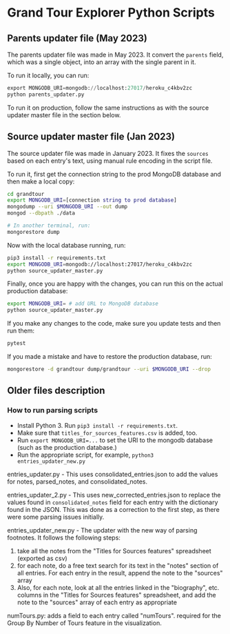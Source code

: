 # Grand Tour Explorer Python Scripts

## Parents updater file (May 2023)

The parents updater file was made in May 2023. It convert the `parents` field, which was a single object, into an array with the single parent in it.

To run it locally, you can run:

```python
export MONGODB_URI=mongodb://localhost:27017/heroku_c4kbv2zc
python parents_updater.py
```

To run it on production, follow the same instructions as with the source updater master file in the section below.


## Source updater master file (Jan 2023)

The source updater file was made in January 2023. It fixes the `sources` based on each entry's text, using manual rule encoding in the script file.

To run it, first get the connection string to the prod MongoDB database and then make a local copy:

```bash
cd grandtour
export MONGODB_URI=[connection string to prod database]
mongodump --uri $MONGODB_URI --out dump
mongod --dbpath ./data

# In another terminal, run:
mongorestore dump
```

Now with the local database running, run:

```bash
pip3 install -r requirements.txt
export MONGODB_URI=mongodb://localhost:27017/heroku_c4kbv2zc
python source_updater_master.py
```

Finally, once you are happy with the changes, you can run this on the actual production database:

```bash
export MONGODB_URI= # add URL to MongoDB database
python source_updater_master.py
```

If you make any changes to the code, make sure you update tests and then run them:

```bash
pytest
```

If you made a mistake and have to restore the production database, run:

```bash
mongorestore -d grandtour dump/grandtour --uri $MONGODB_URI --drop
```

## Older files description

### How to run parsing scripts

- Install Python 3. Run `pip3 install -r requirements.txt`.
- Make sure that `titles_for_sources_features.csv` is added, too.
- Run `export MONGODB_URI=...` to set the URI to the mongodb database (such as the production database.)
- Run the appropriate script, for example, `python3 entries_updater_new.py`

entries_updater.py - This uses consolidated_entries.json to add the values for notes, parsed_notes, and consolidated_notes.

entries_updater_2.py - This uses new_corrected_entries.json to replace the values found in `consolidated_notes` field for each entry with the dictionary found in the JSON. This was done as a correction to the first step, as there were some parsing issues initially.

entries_updater_new.py - The updater with the new way of parsing footnotes. It follows the following steps:

1. take all the notes from the "Titles for Sources features" spreadsheet (exported as csv)
1. for each note, do a free text search for its text in the "notes" section of all entries. For each entry in the result, append the note to the "sources" array
1. Also, for each note, look at all the entries linked in the "biography", etc. columns in the "Titles for Sources features" spreadsheet, and add the note to the "sources" array of each entry as appropriate

numTours.py: adds a field to each entry called "numTours". required for the Group By Number of Tours feature in the visualization.
